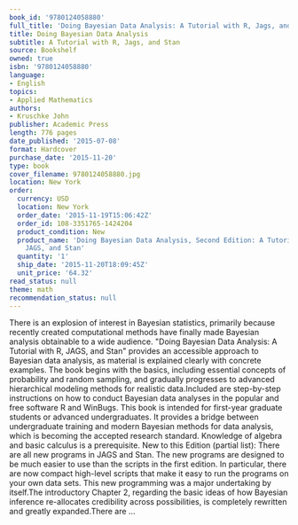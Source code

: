```yaml
---
book_id: '9780124058880'
full_title: 'Doing Bayesian Data Analysis: A Tutorial with R, Jags, and Stan'
title: Doing Bayesian Data Analysis
subtitle: A Tutorial with R, Jags, and Stan
source: Bookshelf
owned: true
isbn: '9780124058880'
language:
- English
topics:
- Applied Mathematics
authors:
- Kruschke John
publisher: Academic Press
length: 776 pages
date_published: '2015-07-08'
format: Hardcover
purchase_date: '2015-11-20'
type: book
cover_filename: 9780124058880.jpg
location: New York
order:
  currency: USD
  location: New York
  order_date: '2015-11-19T15:06:42Z'
  order_id: 108-3351765-1424204
  product_condition: New
  product_name: 'Doing Bayesian Data Analysis, Second Edition: A Tutorial with R,
    JAGS, and Stan'
  quantity: '1'
  ship_date: '2015-11-20T18:09:45Z'
  unit_price: '64.32'
read_status: null
theme: math
recommendation_status: null
---
```

There is an explosion of interest in Bayesian statistics, primarily because recently created computational methods have finally made Bayesian analysis obtainable to a wide audience. "Doing Bayesian Data Analysis: A Tutorial with R, JAGS, and Stan" provides an accessible approach to Bayesian data analysis, as material is explained clearly with concrete examples. The book begins with the basics, including essential concepts of probability and random sampling, and gradually progresses to advanced hierarchical modeling methods for realistic data.Included are step-by-step instructions on how to conduct Bayesian data analyses in the popular and free software R and WinBugs. This book is intended for first-year graduate students or advanced undergraduates. It provides a bridge between undergraduate training and modern Bayesian methods for data analysis, which is becoming the accepted research standard. Knowledge of algebra and basic calculus is a prerequisite.
New to this Edition (partial list): There are all new programs in JAGS and Stan. The new programs are designed to be much easier to use than the scripts in the first edition. In particular, there are now compact high-level scripts that make it easy to run the programs on your own data sets. This new programming was a major undertaking by itself.The introductory Chapter 2, regarding the basic ideas of how Bayesian inference re-allocates credibility across possibilities, is completely rewritten and greatly expanded.There are ...

